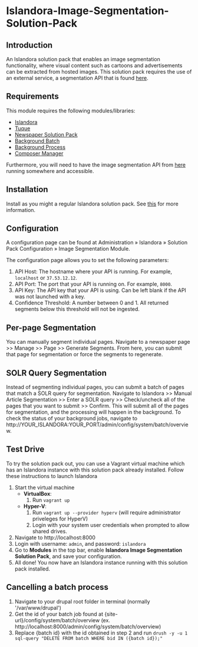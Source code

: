 # Islandora-Image-Segmentation-Solution-Pack

## Introduction
An Islandora solution pack that enables an image segmentation functionality, where visual content such as cartoons and
advertisements can be extracted from hosted images. This solution pack requires the use of an external service, a segmentation API that is found [here](https://github.com/Islandora-Image-Segmentation/Newspaper-Navigator-API).

## Requirements

This module requires the following modules/libraries:

* [Islandora](https://github.com/islandora/islandora)
* [Tuque](https://github.com/islandora/tuque)
* [Newspaper Solution Pack](https://github.com/Islandora/islandora_solution_pack_newspaper)
* [Background Batch](https://www.drupal.org/sandbox/gielfeldt/1130434)
* [Background Process](https://www.drupal.org/project/background_process)
* [Composer Manager](https://www.drupal.org/project/composer_manager)

Furthermore, you will need to have the image segmentation API from [here](https://github.com/Islandora-Image-Segmentation/Newspaper-Navigator-API) running somewhere and accessible.

## Installation
Install as you might a regular Islandora solution pack. See [this](https://www.drupal.org/docs/7/extend/installing-modules) for more information.

## Configuration 
A configuration page can be found at Administration » Islandora » Solution Pack Configuration » Image Segmentation Module. 

The configuration page allows you to set the following parameters:

1. API Host: The hostname where your API is running. For example, `localhost` or `37.53.12.12`.
2. API Port: The port that your API is running on. For example, `8000`.
3. API Key: The API key that your API is using. Can be left blank if the API was not launched with a key.
4. Confidence Threshold: A number between 0 and 1. All returned segments below this threshold will not be ingested.

## Per-page Segmentation
You can manually segment individual pages. 
Navigate to a newspaper page >> Manage >> Page >> Generate Segments.
From here, you can submit that page for segmentation or force the segments to regenerate.

## SOLR Query Segmentation
Instead of segmenting individual pages, you can submit a batch of pages that match a SOLR query for segmentation.
Navigate to Islandora >> Manual Article Segmentation >> Enter a SOLR query >> Check/uncheck all of the pages that you want to submit >> Confirm.
This will submit all of the pages for segmentation, and the processing will happen in the background. 
To check the status of your background jobs, navigate to http://YOUR_ISLANDORA:YOUR_PORT/admin/config/system/batch/overview.


## Test Drive
To try the solution pack out, you can use a Vagrant virtual machine which has an Islandora instance with this solution pack already installed. Follow these instructions to launch Islandora  

1. Start the virtual machine 
    - **VirtualBox**: 
        1. Run `vagrant up`
    - **Hyper-V**:
        1. Run `vagrant up --provider hyperv` (will require administrator priveleges for HyperV)
        2. Login with your system user credentials when prompted to allow shared drives.
2. Navigate to http://localhost:8000
3. Login with username: `admin`, and password: `islandora`
4. Go to **Modules** in the top bar, enable **Islandora Image Segmentation Solution Pack**, and save your configuration.
5. All done! You now have an Islandora instance running with this solution pack installed. 

## Cancelling a batch process

1. Navigate to your drupal root folder in terminal (normally '/var/www/drupal')
1. Get the id of your batch job found at {site-url}/config/system/batch/overview (ex. http://localhost:8000/admin/config/system/batch/overview)
1. Replace {batch id} with the id obtained in step 2 and run `drush -y -u 1 sql-query "DELETE FROM batch WHERE bid IN ({batch id});"`
